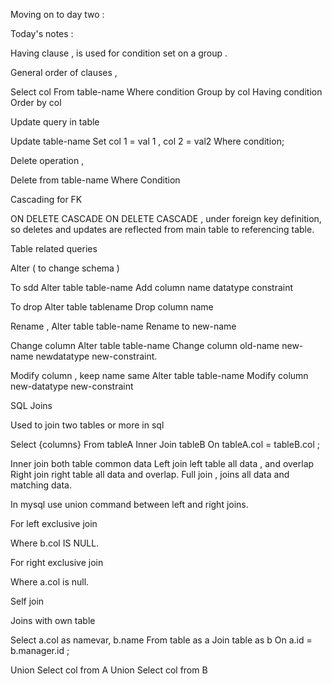 Moving on to day two : 

Today's notes : 

Having clause , is used for condition set on a group .

General order of clauses ,

Select col
From table-name
Where condition
Group by col
Having condition
Order by col

Update query in table

Update table-name
Set col 1 = val 1 , col 2 = val2
Where condition;

Delete operation ,

Delete from table-name
Where Condition

Cascading for FK

ON DELETE CASCADE
ON DELETE CASCADE , under foreign key definition, so deletes and updates are reflected	from main table to referencing	table.

Table related queries


Alter ( to change schema )

To sdd
Alter table table-name
Add column name datatype constraint

To drop
Alter table tablename
Drop column name

Rename ,
Alter table table-name
Rename to new-name

Change column
Alter table table-name
Change column old-name new-name newdatatype new-constraint.

Modify column , keep name	same
Alter table table-name
Modify column new-datatype new-constraint


SQL Joins

Used to join two tables or more in sql

Select {columns}
From tableA
Inner Join tableB
On tableA.col = tableB.col ;

Inner join both table common data
Left join left table all data , and overlap
Right join  right table all data and overlap.
Full join , joins all data and matching data.

In mysql use union command between left and right joins.

For left exclusive join

Where b.col IS NULL.

For right exclusive join

Where a.col is null.

Self join

Joins with own table

Select a.col as namevar, b.name
From table as a
Join table as b
On a.id = b.manager.id ;

Union
Select col from A
Union
Select col from B